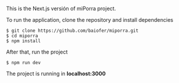 This is the Next.js versión of miPorra project.

To run the application, clone the repository and install dependencies

```
$ git clone https://github.com/baiofer/miporra.git
$ cd miporra
$ npm install
```

After that, run the project

```
$ npm run dev
```

The project is running in **localhost:3000**